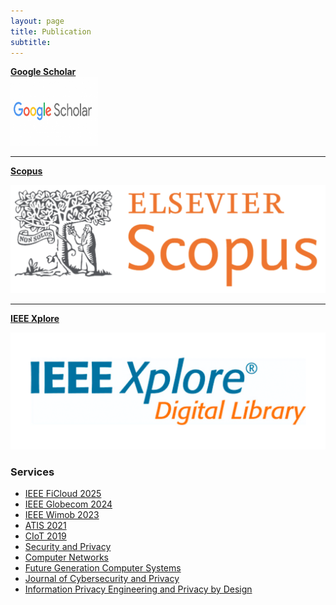 ```yaml
---
layout: page
title: Publication
subtitle: 
---
```


[**Google Scholar**](https://scholar.google.com/citations?hl=en&user=fg0AuD8AAAAJ)  
 <a href="https://scholar.google.com/citations?hl=en&user=fg0AuD8AAAAJ" target="_blank" >
      <img src="/assets/img/gs.jpg" alt="Google Scholar" width="140" height="110">
    </a>

---

  
[**Scopus**](https://www.scopus.com/authid/detail.uri?authorId=57195277220)  
<!-- Image: Scopus (140x110) -->  
![Scopus](/assets/img/sc.png)

---

  
[**IEEE Xplore**](https://ieeexplore.ieee.org/author/893347168306437)  
<!-- Image: IEEE Xplore (140x110) -->  
![IEEE Xplore](/assets/img/ieee.png)


### Services
- <a href="https://ficloud.org/2025/" target="_blank">IEEE FiCloud 2025</a>
- <a href="https://globecom2024.ieee-globecom.org/" target="_blank">IEEE Globecom 2024</a>
- <a href="http://www.wimob.org/wimob2023/" target="_blank">IEEE Wimob 2023</a>
- <a href="https://www.atis2021.conferences.academy/" target="_blank">ATIS 2021</a>
- [CIoT 2019]()
- <a href="https://onlinelibrary.wiley.com/journal/24756725" target="_blank">Security and Privacy</a>
- <a href="https://www.sciencedirect.com/journal/computer-networks" target="_blank">Computer Networks</a>
- <a href="https://www.sciencedirect.com/journal/future-generation-computer-systems" target="_blank">Future Generation Computer Systems</a>
- <a href="https://www.mdpi.com/journal/jcp" target="_blank">Journal of Cybersecurity and Privacy</a>
- <a href="https://www.pearson.com/en-us/subject-catalog/p/information-privacy-engineering-and-privacy-by-design/P200000007406/9780137582341" target="_blank">Information Privacy Engineering and Privacy by Design</a>